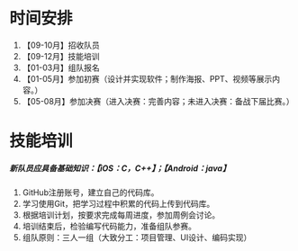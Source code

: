 # 时间安排
1. 【09-10月】招收队员
2. 【09-12月】技能培训
3. 【01-03月】组队报名
4. 【01-05月】参加初赛（设计并实现软件；制作海报、PPT、视频等展示内容。）
5. 【05-08月】参加决赛（进入决赛：完善内容；未进入决赛：备战下届比赛。）

# 技能培训
##### 新队员应具备基础知识：【iOS：C，C++】；【Android：java】
1. GitHub注册账号，建立自己的代码库。
2. 学习使用Git，把学习过程中积累的代码上传到代码库。
3. 根据培训计划，按要求完成每周进度，参加周例会讨论。
4. 培训结束后，检验编写代码能力，准备组队参赛。
5. 组队原则：三人一组（大致分工：项目管理、UI设计、编码实现）

